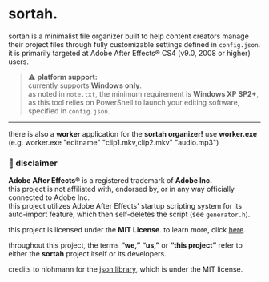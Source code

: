 # sortah.

sortah is a minimalist file organizer built to help content creators manage their project files through fully customizable settings defined in `config.json`.  
it is primarily targeted at Adobe After Effects® CS4 (v9.0, 2008 or higher) users.

> ⚠️ **platform support:**  
> currently supports **Windows only**.  
> as noted in `note.txt`, the minimum requirement is **Windows XP SP2+**, as this tool relies on PowerShell to launch your editing software, specified in `config.json`.

---

there is also a **worker** application for the **sortah organizer!**
use **worker.exe** (e.g. worker.exe "editname" "clip1.mkv,clip2.mkv" "audio.mp3")

### 📄 disclaimer

**Adobe After Effects®** is a registered trademark of **Adobe Inc.**  
this project is not affiliated with, endorsed by, or in any way officially connected to Adobe Inc.  
this project utilizes Adobe After Effects' startup scripting system for its auto-import feature, which then self-deletes the script (see `generator.h`).

this project is licensed under the **MIT License**. to learn more, click [here](https://choosealicense.com/).

throughout this project, the terms **“we,” “us,”** or **“this project”** refer to either the **sortah** project itself or its developers.

credits to nlohmann for the [json library](https://github.com/nlohmann/json), which is under the MIT license.
